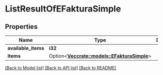 # ListResultOfEFakturaSimple

## Properties

Name | Type | Description | Notes
------------ | ------------- | ------------- | -------------
**available_items** | **i32** |  | 
**items** | Option<[**Vec<crate::models::EFakturaSimple>**](EFakturaSimple.md)> |  | [optional]

[[Back to Model list]](../README.md#documentation-for-models) [[Back to API list]](../README.md#documentation-for-api-endpoints) [[Back to README]](../README.md)


